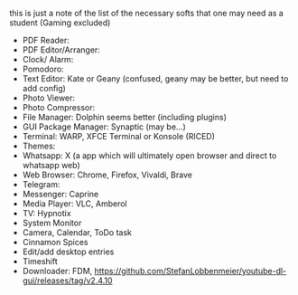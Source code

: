 this is just a note of the list of the necessary softs that one may need as a student (Gaming excluded)  

- PDF Reader:
- PDF Editor/Arranger:
- Clock/ Alarm:
- Pomodoro:
- Text Editor: Kate or Geany (confused, geany may be better, but need to add config)
- Photo Viewer:
- Photo Compressor:
- File Manager: Dolphin seems better (including plugins)
- GUI Package Manager: Synaptic (may be...)
- Terminal: WARP, XFCE Terminal or Konsole (RICED)
- Themes:
- Whatsapp: X (a app which will ultimately open browser and direct to whatsapp web)
- Web Browser: Chrome, Firefox, Vivaldi, Brave
- Telegram:
- Messenger: Caprine
- Media Player: VLC, Amberol
- TV: Hypnotix
- System Monitor
- Camera, Calendar, ToDo task
- Cinnamon Spices
- Edit/add desktop entries
- Timeshift
- Downloader: FDM, https://github.com/StefanLobbenmeier/youtube-dl-gui/releases/tag/v2.4.10 
